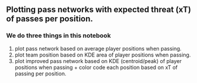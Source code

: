 ## Plotting pass networks with expected threat (xT) of passes per position.

### We do three things in this notebook

1. plot pass network based on average player positions when passing.
2. plot team position based on KDE area of player positions when passing.
3. plot improved pass network based on KDE (centroid/peak) of player positions when passing + color code each 
   position based on xT of passing per position.

   
